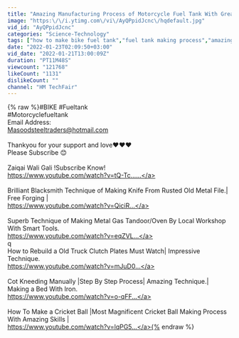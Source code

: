 ```yaml
---
title: "Amazing Manufacturing Process of Motorcycle Fuel Tank With Great Technique and Skills."
image: "https:\/\/i.ytimg.com\/vi\/AyQPpidJcnc\/hqdefault.jpg"
vid_id: "AyQPpidJcnc"
categories: "Science-Technology"
tags: ["how to make bike fuel tank","fuel tank making process","amazing technique of making motorcycle fuel tank"]
date: "2022-01-23T02:09:50+03:00"
vid_date: "2022-01-21T13:00:09Z"
duration: "PT11M48S"
viewcount: "121768"
likeCount: "1131"
dislikeCount: ""
channel: "HM TechFair"
---
```

{% raw %}#BIKE #Fueltank<br />#Motorcyclefueltank <br />Email Address:<br />Masoodsteeltraders@hotmail.com<br /><br />Thankyou for your support and love❤❤❤<br />Please Subscribe 😊<br /><br />Zaiqai Wali Gali         !Subscribe Know! <br /><a rel="nofollow" target="blank" href="https://www.youtube.com/watch?v=tQ-Tc......">https://www.youtube.com/watch?v=tQ-Tc......</a><br /><br />Brilliant Blacksmith Technique of Making Knife From Rusted Old Metal File.| Free Forging |<br /><a rel="nofollow" target="blank" href="https://www.youtube.com/watch?v=QiciR...">https://www.youtube.com/watch?v=QiciR...</a><br /><br />Superb Technique of Making Metal Gas Tandoor/Oven By Local Workshop With Smart Tools.<br /><a rel="nofollow" target="blank" href="https://www.youtube.com/watch?v=eqZVL...">https://www.youtube.com/watch?v=eqZVL...</a><br />q<br />How to Rebuild a Old Truck Clutch Plates Must Watch| Impressive Technique.<br /><a rel="nofollow" target="blank" href="https://www.youtube.com/watch?v=mJuD0...">https://www.youtube.com/watch?v=mJuD0...</a><br /><br />Cot Kneeding Manually |Step By Step Process| Amazing Technique.| Making a Bed With Iron.<br /><a rel="nofollow" target="blank" href="https://www.youtube.com/watch?v=o-qFF​​...">https://www.youtube.com/watch?v=o-qFF​​...</a><br /><br />How To Make a Cricket Ball |Most Magnificent Cricket Ball Making Process With Amazing Skills |<br /><a rel="nofollow" target="blank" href="https://www.youtube.com/watch?v=lqPG5...">https://www.youtube.com/watch?v=lqPG5...</a>{% endraw %}
